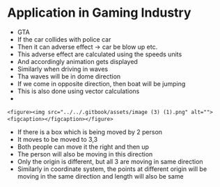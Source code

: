# Application in Gaming Industry

* GTA
* If the car collides with police car
* Then it can adverse effect -> car be blow up etc.
* This adverse effect are calculated using the speeds units
* And accordingly animation gets displayed
* Similarly when driving in waves
* Tha waves will be in dome direction
* If we come in opposite direction, then boat will be jumping
* This is also done using vector calculations
*

    <figure><img src="../../.gitbook/assets/image (3) (1).png" alt=""><figcaption></figcaption></figure>
* If there is a box which is being moved by 2 person
* It moves to be moved to 3,3
* Both people can move it the right and then up
* The person will also be moving in this direction
* Only the origin is different, but all 3 are moving in same direction
* Similarly in coordinate system, the points at different origin will be moving in the same direction and length will also be same
